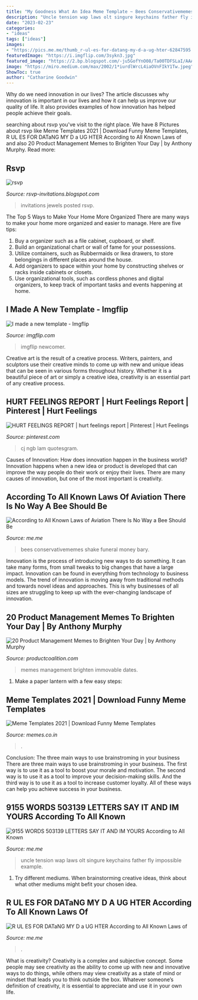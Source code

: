 ```yaml
---
title: "My Goodness What An Idea Meme Template ~ Bees Conservativememes Shake Funeral Money Bary"
description: "Uncle tension wap laws olt singure keychains father fly impossible example"
date: "2023-02-23"
categories:
- "ideas"
tags: ["ideas"]
images:
- "https://pics.me.me/thumb_r-ul-es-for-datang-my-d-a-ug-hter-62847595.png"
featuredImage: "https://i.imgflip.com/3sykn3.jpg"
featured_image: "https://2.bp.blogspot.com/-ju5GofYnO08/Ta00TDFSLaI/AAAAAAAAHiY/QkGtWltDdno/s1600/GirlsTrip2011itinerary.gif"
image: "https://miro.medium.com/max/2002/1*iurdlWrcL4iaOVnFIkY1Tw.jpeg"
ShowToc: true
author: "Catharine Goodwin"
---
```



Why do we need innovation in our lives?
The article discusses why innovation is important in our lives and how it can help us improve our quality of life. It also provides examples of how innovation has helped people achieve their goals.

	

		
searching about rsvp you've visit to the right place. We have 8 Pictures about rsvp like Meme Templates 2021 | Download Funny Meme Templates, R UL ES FOR DATaNG MY D a UG HTER According to All Known Laws of and also 20 Product Management Memes to Brighten Your Day | by Anthony Murphy. Read more:
		
    
## Rsvp

<img loading=lazy src="https://2.bp.blogspot.com/-ju5GofYnO08/Ta00TDFSLaI/AAAAAAAAHiY/QkGtWltDdno/s1600/GirlsTrip2011itinerary.gif" onerror="this.onerror=null;this.src='https://tse2.mm.bing.net/th?id=OIP.5O9ojC-5Lko0OgsQ_bYhRQHaJu&amp;pid=15.1';" alt="rsvp">

_Source: rsvp-invitations.blogspot.com_

>invitations jewels posted rsvp. 

	

The Top 5 Ways to Make Your Home More Organized
There are many ways to make your home more organized and easier to manage. Here are five tips: 
1. Buy a organizer such as a file cabinet, cupboard, or shelf. 
2. Build an organizational chart or wall of fame for your possessions. 
3. Utilize containers, such as Rubbermaids or Ikea drawers, to store belongings in different places around the house. 
4. Add organizers to space within your home by constructing shelves or racks inside cabinets or closets. 
5. Use organizational tools, such as cordless phones and digital organizers, to keep track of important tasks and events happening at home.

    
## I Made A New Template - Imgflip

<img loading=lazy src="https://i.imgflip.com/3sykn3.jpg" onerror="this.onerror=null;this.src='https://tse4.mm.bing.net/th?id=OIP.GgAVMQB7VQK--icNijETEgHaOs&amp;pid=15.1';" alt="I made a new template - Imgflip">

_Source: imgflip.com_

>imgflip newcomer. 

	

Creative art is the result of a creative process. Writers, painters, and sculptors use their creative minds to come up with new and unique ideas that can be seen in various forms throughout history. Whether it is a beautiful piece of art or simply a creative idea, creativity is an essential part of any creative process.

    
## HURT FEELINGS REPORT | Hurt Feelings Report | Pinterest | Hurt Feelings

<img loading=lazy src="https://s-media-cache-ak0.pinimg.com/736x/52/29/75/522975ce902550edefa5351156d1f0fc.jpg" onerror="this.onerror=null;this.src='https://tse4.mm.bing.net/th?id=OIP.fiHdlkbBVapo82raggwZhAAAAA&amp;pid=15.1';" alt="HURT FEELINGS REPORT | hurt feelings report | Pinterest | Hurt Feelings">

_Source: pinterest.com_

>cj ngb lam quotesgram. 

	

Causes of Innovation: How does innovation happen in the business world?
Innovation happens when a new idea or product is developed that can improve the way people do their work or enjoy their lives. There are many causes of innovation, but one of the most important is creativity.

    
## According To All Known Laws Of Aviation There Is No Way A Bee Should Be

<img loading=lazy src="https://pics.me.me/according-to-all-known-laws-of-aviation-there-is-no-64163268.png" onerror="this.onerror=null;this.src='https://tse4.mm.bing.net/th?id=OIP.GtW6snf4UCgsG6pbtIGBLgHaEc&amp;pid=15.1';" alt="According to All Known Laws of Aviation There Is No Way a Bee Should Be">

_Source: me.me_

>bees conservativememes shake funeral money bary. 

	

Innovation is the process of introducing new ways to do something. It can take many forms, from small tweaks to big changes that have a large impact. Innovation can be found in everything from technology to business models. The trend of innovation is moving away from traditional methods and towards novel ideas and approaches. This is why businesses of all sizes are struggling to keep up with the ever-changing landscape of innovation.

    
## 20 Product Management Memes To Brighten Your Day | By Anthony Murphy

<img loading=lazy src="https://miro.medium.com/max/2002/1*iurdlWrcL4iaOVnFIkY1Tw.jpeg" onerror="this.onerror=null;this.src='https://tse3.mm.bing.net/th?id=OIP.Lu57rF0h8JOYrksVXpysPQHaOL&amp;pid=15.1';" alt="20 Product Management Memes to Brighten Your Day | by Anthony Murphy">

_Source: productcoalition.com_

>memes management brighten immovable dates. 

	

1. Make a paper lantern with a few easy steps:

    
## Meme Templates 2021 | Download Funny Meme Templates

<img loading=lazy src="https://memes.co.in/memes/update/uploads/2021/02/dec4257e.jpg" onerror="this.onerror=null;this.src='https://tse1.mm.bing.net/th?id=OIP.g4zMgqrr60c-aogZ2qP_NQHaJf&amp;pid=15.1';" alt="Meme Templates 2021 | Download Funny Meme Templates">

_Source: memes.co.in_

>. 

	

Conclusion: The three main ways to use brainstroming in your business
There are three main ways to use brainstroming in your business. The first way is to use it as a tool to boost your morale and motivation. The second way is to use it as a tool to improve your decision-making skills. And the third way is to use it as a tool to increase customer loyalty. All of these ways can help you achieve success in your business.

    
## 9155 WORDS 503139 LETTERS SAY IT AND IM YOURS According To All Known

<img loading=lazy src="https://pics.me.me/thumb_9-155-words-50-3139-letters-say-it-and-im-yours-according-67330483.png" onerror="this.onerror=null;this.src='https://tse4.mm.bing.net/th?id=OIP.y4XWXF4Hpukr3u4_0b95cgAAAA&amp;pid=15.1';" alt="9155 WORDS 503139 LETTERS SAY IT AND IM YOURS According to All Known">

_Source: me.me_

>uncle tension wap laws olt singure keychains father fly impossible example. 

	

1. Try different mediums. When brainstorming creative ideas, think about what other mediums might befit your chosen idea.

    
## R UL ES FOR DATaNG MY D A UG HTER According To All Known Laws Of

<img loading=lazy src="https://pics.me.me/thumb_r-ul-es-for-datang-my-d-a-ug-hter-62847595.png" onerror="this.onerror=null;this.src='https://tse1.mm.bing.net/th?id=OIP.lXD-Rtoo64hyTb-REkK9xQAAAA&amp;pid=15.1';" alt="R UL ES FOR DATaNG MY D a UG HTER According to All Known Laws of">

_Source: me.me_

>. 

	

What is creativity?
Creativity is a complex and subjective concept. Some people may see creativity as the ability to come up with new and innovative ways to do things, while others may view creativity as a state of mind or mindset that leads you to think outside the box. Whatever someone’s definition of creativity, it is essential to appreciate and use it in your own life.

